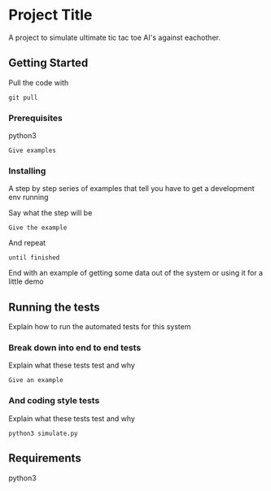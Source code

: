 # Project Title

A project to simulate ultimate tic tac toe AI's against eachother.

## Getting Started

Pull the code with 

```
git pull 
```

### Prerequisites

python3
```
Give examples
```

### Installing

A step by step series of examples that tell you have to get a development env running

Say what the step will be

```
Give the example
```

And repeat

```
until finished
```

End with an example of getting some data out of the system or using it for a little demo

## Running the tests

Explain how to run the automated tests for this system

### Break down into end to end tests

Explain what these tests test and why

```
Give an example
```

### And coding style tests

Explain what these tests test and why

```
python3 simulate.py
```

## Requirements

python3



